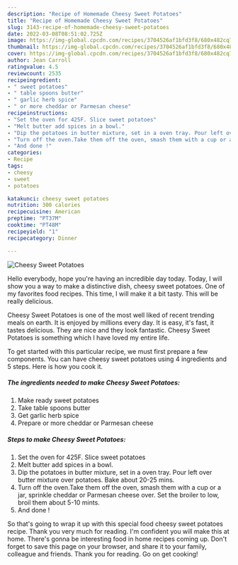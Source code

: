 ```yaml
---
description: "Recipe of Homemade Cheesy Sweet Potatoes"
title: "Recipe of Homemade Cheesy Sweet Potatoes"
slug: 3143-recipe-of-homemade-cheesy-sweet-potatoes
date: 2022-03-08T08:51:02.725Z
image: https://img-global.cpcdn.com/recipes/3704526af1bfd3f8/680x482cq70/cheesy-sweet-potatoes-recipe-main-photo.jpg
thumbnail: https://img-global.cpcdn.com/recipes/3704526af1bfd3f8/680x482cq70/cheesy-sweet-potatoes-recipe-main-photo.jpg
cover: https://img-global.cpcdn.com/recipes/3704526af1bfd3f8/680x482cq70/cheesy-sweet-potatoes-recipe-main-photo.jpg
author: Jean Carroll
ratingvalue: 4.5
reviewcount: 2535
recipeingredient:
- " sweet potatoes"
- " table spoons butter"
- " garlic herb spice"
- " or more cheddar or Parmesan cheese"
recipeinstructions:
- "Set the oven for 425F. Slice sweet potatoes"
- "Melt butter add spices in a bowl."
- "Dip the potatoes in butter mixture, set in a oven tray. Pour left over butter mixture over potatoes. Bake about 20-25 mins."
- "Turn off the oven.Take them off the oven, smash them with a cup or a jar, sprinkle cheddar or Parmesan cheese over. Set the broiler to low, broil them about 5-10 mints."
- "And done !"
categories:
- Recipe
tags:
- cheesy
- sweet
- potatoes

katakunci: cheesy sweet potatoes 
nutrition: 300 calories
recipecuisine: American
preptime: "PT37M"
cooktime: "PT48M"
recipeyield: "1"
recipecategory: Dinner

---
```



![Cheesy Sweet Potatoes](https://img-global.cpcdn.com/recipes/3704526af1bfd3f8/680x482cq70/cheesy-sweet-potatoes-recipe-main-photo.jpg)

Hello everybody, hope you're having an incredible day today. Today, I will show you a way to make a distinctive dish, cheesy sweet potatoes. One of my favorites food recipes. This time, I will make it a bit tasty. This will be really delicious.



Cheesy Sweet Potatoes is one of the most well liked of recent trending meals on earth. It is enjoyed by millions every day. It is easy, it's fast, it tastes delicious. They are nice and they look fantastic. Cheesy Sweet Potatoes is something which I have loved my entire life.


To get started with this particular recipe, we must first prepare a few components. You can have cheesy sweet potatoes using 4 ingredients and 5 steps. Here is how you cook it.

<!--inarticleads1-->

##### The ingredients needed to make Cheesy Sweet Potatoes:

1. Make ready  sweet potatoes
1. Take  table spoons butter
1. Get  garlic herb spice
1. Prepare  or more cheddar or Parmesan cheese




<!--inarticleads2-->

##### Steps to make Cheesy Sweet Potatoes:

1. Set the oven for 425F. Slice sweet potatoes
1. Melt butter add spices in a bowl.
1. Dip the potatoes in butter mixture, set in a oven tray. Pour left over butter mixture over potatoes. Bake about 20-25 mins.
1. Turn off the oven.Take them off the oven, smash them with a cup or a jar, sprinkle cheddar or Parmesan cheese over. Set the broiler to low, broil them about 5-10 mints.
1. And done !




So that's going to wrap it up with this special food cheesy sweet potatoes recipe. Thank you very much for reading. I'm confident you will make this at home. There's gonna be interesting food in home recipes coming up. Don't forget to save this page on your browser, and share it to your family, colleague and friends. Thank you for reading. Go on get cooking!
